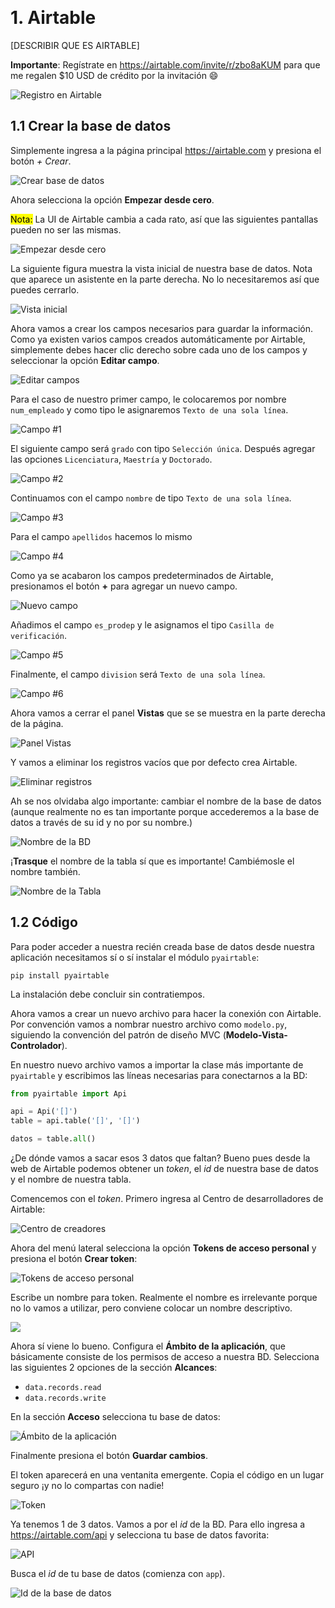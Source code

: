 &nbsp;
# 1.  Airtable

[DESCRIBIR QUE ES AIRTABLE]

**Importante**: Regístrate en https://airtable.com/invite/r/zbo8aKUM
para que me regalen $10 USD de crédito por la invitación 😄

![Registro en Airtable](img/airtable1.png)

## 1.1 Crear la base de datos

Simplemente ingresa a la página principal https://airtable.com
y presiona el botón _+ Crear_.

![Crear base de datos](img/airtable2.png)

Ahora selecciona la opción **Empezar desde cero**.

<mark>Nota:</mark> La UI de Airtable cambia a cada rato,
así que las siguientes pantallas pueden no ser las mismas.

![Empezar desde cero](img/airtable3.png)

La siguiente figura muestra la vista inicial de nuestra base de datos.
Nota que aparece un asistente en la parte derecha. No lo necesitaremos así que puedes cerrarlo.

![Vista inicial](img/airtable4.png)
 
Ahora vamos a crear los campos necesarios para guardar la información. Como ya 
existen varios campos creados automáticamente por Airtable, simplemente debes hacer
clic derecho sobre cada uno de los campos y seleccionar la opción **Editar campo**.

![Editar campos](img/airtable5.png)

Para el caso de nuestro primer campo, le colocaremos por nombre `num_empleado` y como
tipo le asignaremos `Texto de una sola línea`.

![Campo #1](img/airtable6.png)

El siguiente campo será `grado` con tipo `Selección única`. Después agregar las opciones 
`Licenciatura`, `Maestría` y `Doctorado`.

![Campo #2](img/airtable7.png)

Continuamos con el campo `nombre` de tipo `Texto de una sola línea`.

![Campo #3](img/airtable8.png)

Para el campo `apellidos` hacemos lo mismo

![Campo #4](img/airtable9.png)

Como ya se acabaron los campos predeterminados de Airtable, presionamos el botón **+** para agregar
un nuevo campo.

![Nuevo campo](img/airtable10.png)

Añadimos el campo `es_prodep` y le asignamos el tipo `Casilla de verificación`.

![Campo #5](img/airtable11.png)

Finalmente, el campo `division` será `Texto de una sola línea`.

![Campo #6](img/airtable12.png)

Ahora vamos a cerrar el panel **Vistas** que se se muestra en la parte derecha de la página.

![Panel Vistas](img/airtable13.png)

Y vamos a eliminar los registros vacíos que por defecto crea Airtable.

![Eliminar registros](img/airtable14.png)

Ah se nos olvidaba algo importante: cambiar el nombre de la base de datos (aunque realmente no
es tan importante porque accederemos a la base de datos a través de su id y no por su nombre.)

![Nombre de la BD](img/airtable15.png)

¡__Trasque__ el nombre de la tabla sí que es importante! Cambiémosle el nombre también.

![Nombre de la Tabla](img/airtable.png)


## 1.2 Código

Para poder acceder a nuestra recién creada base de datos desde nuestra aplicación necesitamos
sí o sí instalar el módulo `pyairtable`:

~~~
pip install pyairtable
~~~

La instalación debe concluir sin contratiempos.

Ahora vamos a crear un nuevo archivo para hacer la conexión con Airtable. Por convención
vamos a nombrar  nuestro archivo como `modelo.py`, siguiendo la convención del patrón de
diseño MVC (**Modelo-Vista-Controlador**).

En nuestro nuevo archivo vamos a importar la clase más importante de `pyairtable` y  escribimos
las líneas necesarias para conectarnos a la BD:

~~~python
from pyairtable import Api

api = Api('[]')
table = api.table('[]', '[]')

datos = table.all()
~~~

¿De dónde vamos a sacar esos 3 datos que faltan? Bueno pues desde la web de Airtable podemos
obtener un _token_, el _id_ de nuestra base de datos y el nombre de nuestra tabla.

Comencemos con el _token_. Primero ingresa al Centro de desarrolladores de Airtable:

![Centro de creadores](img/airtable.png)


Ahora del menú lateral selecciona la opción **Tokens de acceso personal** y
presiona el botón **Crear token**:

![Tokens de acceso personal](img/airtable.png)

Escribe un nombre para token. Realmente el nombre es irrelevante porque no lo vamos a
utilizar, pero conviene colocar un nombre descriptivo. 

![](img/airtable.png)

Ahora sí viene lo bueno. Configura el **Ámbito de la aplicación**, que básicamente consiste
de los permisos de acceso a nuestra BD. Selecciona las siguientes 2 opciones de la sección **Alcances**:

- `data.records.read`
- `data.records.write`

En la sección **Acceso** selecciona tu base de datos:

![Ámbito de la aplicación](img/airtable.png)

Finalmente presiona el botón **Guardar cambios**.

El token aparecerá en una ventanita emergente. Copia el código en un lugar seguro ¡y no
lo compartas con nadie!

![Token](img/airtable.png)

Ya tenemos 1 de 3 datos. Vamos a por el _id_ de la BD. Para ello ingresa a <https://airtable.com/api>
y selecciona tu base de datos favorita:

![API](img/airtable.png)

Busca el _id_ de tu base de datos (comienza con `app`). 

![Id de la base de datos](img/airtable.png)



